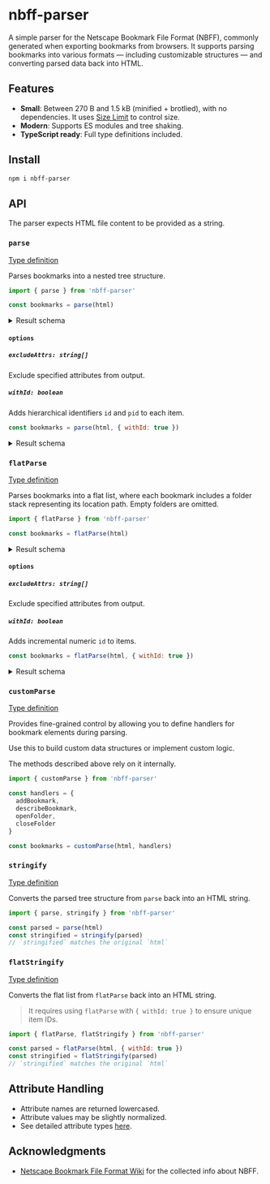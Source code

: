 # nbff-parser

A simple parser for the Netscape Bookmark File Format (NBFF), commonly generated when exporting bookmarks from browsers. It supports parsing bookmarks into various formats — including customizable structures — and converting parsed data back into HTML.

## Features

- **Small**: Between 270 B and 1.5 kB (minified + brotlied), with no dependencies. It uses [Size Limit](https://github.com/ai/size-limit) to control size.
- **Modern**: Supports ES modules and tree shaking.
- **TypeScript ready**: Full type definitions included.

## Install

```sh
npm i nbff-parser
```

## API

The parser expects HTML file content to be provided as a string.

### `parse`

[Type definition](./types/parse/parse.d.ts)

Parses bookmarks into a nested tree structure.

```js
import { parse } from 'nbff-parser'

const bookmarks = parse(html)
```

<details>
<summary>Result schema</summary>

```json
{
  "title": "Folder",
  "items": [
    {
      "title": "Bookmark"
    },
    {
      "title": "Nested Folder",
      "items": [
        {
          "title": "Another Bookmark"
        }
      ]
    }
  ]
}
```

</details>

#### `options`

##### `excludeAttrs: string[]`

Exclude specified attributes from output.

##### `withId: boolean`

Adds hierarchical identifiers `id` and `pid` to each item.

```js
const bookmarks = parse(html, { withId: true })
```

<details>
<summary>Result schema</summary>

```json
{
  "id": "0",
  "title": "Folder",
  "items": [
    {
      "id": "0.0",
      "pid": "0",
      "title": "Bookmark"
    },
    {
      "id": "0.1",
      "pid": "0",
      "title": "Nested Folder",
      "items": [
        {
          "id": "0.1.0",
          "pid": "0.1",
          "title": "Another Bookmark"
        }
      ]
    }
  ]
}
```

</details>

### `flatParse`

[Type definition](./types/parse/flat-parse.d.ts)

Parses bookmarks into a flat list, where each bookmark includes a folder stack representing its location path. Empty folders are omitted.

```js
import { flatParse } from 'nbff-parser'

const bookmarks = flatParse(html)
```

<details>
<summary>Result schema</summary>

```json
[
  {
    "title": "Bookmark",
    "folder": [
      {
        "title": "Folder"
      }
    ]
  },
  {
    "title": "Another Bookmark",
    "folder": [
      {
        "title": "Folder"
      },
      {
        "title": "Nested Folder"
      }
    ]
  }
]
```

</details>

#### `options`

##### `excludeAttrs: string[]`

Exclude specified attributes from output.

##### `withId: boolean`

Adds incremental numeric `id` to items.

```js
const bookmarks = flatParse(html, { withId: true })
```

<details>
<summary>Result schema</summary>

```json
[
  {
    "id": 1,
    "title": "Bookmark",
    "folder": [
      {
        "id": 0,
        "title": "Folder"
      }
    ]
  },
  {
    "id": 3,
    "title": "Another Bookmark",
    "folder": [
      {
        "id": 0,
        "title": "Folder"
      }
      {
        "id": 2,
        "title": "Nested Folder",
      },
    ]
  }
]
```

</details>

### `customParse`

[Type definition](./types/parse/custom-parse.d.ts)

Provides fine-grained control by allowing you to define handlers for bookmark elements during parsing.

Use this to build custom data structures or implement custom logic.

The methods described above rely on it internally.

```js
import { customParse } from 'nbff-parser'

const handlers = {
  addBookmark,
  describeBookmark,
  openFolder,
  closeFolder
}

const bookmarks = customParse(html, handlers)
```

### `stringify`

[Type definition](./types/stringify/stringify.d.ts)

Converts the parsed tree structure from `parse` back into an HTML string.

```js
import { parse, stringify } from 'nbff-parser'

const parsed = parse(html)
const stringified = stringify(parsed)
// `stringified` matches the original `html`
```

### `flatStringify`

[Type definition](./types/stringify/flat-stringify.d.ts)

Converts the flat list from `flatParse` back into an HTML string.

> It requires using `flatParse` with `{ withId: true }` to ensure unique item IDs.

```js
import { flatParse, flatStringify } from 'nbff-parser'

const parsed = flatParse(html, { withId: true })
const stringified = flatStringify(parsed)
// `stringified` matches the original `html`
```

## Attribute Handling

- Attribute names are returned lowercased.
- Attribute values may be slightly normalized.
- See detailed attribute types [here](./types/attrs.d.ts).

## Acknowledgments

- [Netscape Bookmark File Format Wiki](https://github.com/FlyingWolFox/Netscape-Bookmarks-File-Parser/wiki/Netscape-Bookmarks-File-Format) for the collected info about NBFF.
